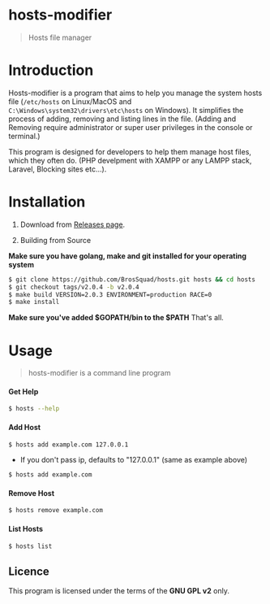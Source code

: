 # hosts-modifier
> Hosts file manager

# Introduction

Hosts-modifier is a program that aims to help you manage the system hosts file (```/etc/hosts``` on Linux/MacOS and ```C:\Windows\system32\drivers\etc\hosts``` on Windows).
It simplifies the process of adding, removing and listing lines in the file.
(Adding and Removing require administrator or super user privileges in the console or terminal.)

This program is designed for developers to help them manage host files, which they often do. (PHP develpment with XAMPP or any LAMPP stack, Laravel, Blocking sites etc...).

# Installation

1. Download from [Releases page](https://github.com/BrosSquad/hosts/releases/tag/v2.0.4).


2. Building from Source

**Make sure you have golang, make and git installed for your operating system**

```sh
$ git clone https://github.com/BrosSquad/hosts.git hosts && cd hosts
$ git checkout tags/v2.0.4 -b v2.0.4
$ make build VERSION=2.0.3 ENVIRONMENT=production RACE=0
$ make install
```

**Make sure you've added $GOPATH/bin to the $PATH**
That's all.

# Usage

> hosts-modifier is a command line program


#### Get Help

```sh
$ hosts --help
```

#### Add Host

```sh
$ hosts add example.com 127.0.0.1
```

- If you don't pass ip, defaults to "127.0.0.1" (same as example above)

```sh
$ hosts add example.com
```

#### Remove Host

```sh
$ hosts remove example.com
```

#### List Hosts

```sh
$ hosts list
```

## Licence

This program is licensed under the terms of the **GNU GPL v2** only.
